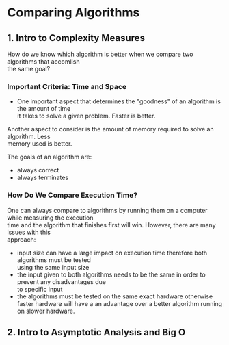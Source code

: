 # Comparing Algorithms

## 1. Intro to Complexity Measures
How do we know which algorithm is better when we compare two algorithms that accomlish<br />
the same goal?

### Important Criteria: Time and Space
- One important aspect that determines the "goodness" of an algorithm is the amount of time<br />
it takes to solve a given problem. Faster is better.

Another aspect to consider is the amount of memory required to solve an algorithm. Less<br />
memory used is better.

The goals of an algorithm are:
- always correct
- always terminates

### How Do We Compare Execution Time?
One can always compare to algorithms by running them on a computer while measuring the execution<br />
time and the algorithm that finishes first will win. However, there are many issues with this<br />
approach:
- input size can have a large impact on execution time therefore both algorithms must be tested<br />
using the same input size
- the input given to both algorithms needs to be the same in order to prevent any disadvantages due<br />
to specific input
- the algorithms must be tested on the same exact hardware otherwise faster hardware will have a
an advantage over a better algorithm running on slower hardware.


## 2. Intro to Asymptotic Analysis and Big O


